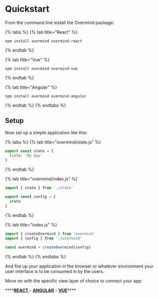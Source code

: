 # Quickstart

From the command line install the Overmind package:

{% tabs %}
{% tab title="React" %}
```text
npm install overmind overmind-react
```
{% endtab %}

{% tab title="Vue" %}
```text
npm install overmind overmind-vue
```
{% endtab %}

{% tab title="Angular" %}
```text
npm install overmind overmind-angular
```
{% endtab %}
{% endtabs %}

## Setup

Now set up a simple application like this:

{% tabs %}
{% tab title="overmind/state.js" %}
```javascript
export const state = {
  title: 'My App'
}
```
{% endtab %}

{% tab title="overmind/index.js" %}
```typescript
import { state } from './state'

export const config = {
  state
}
```
{% endtab %}

{% tab title="index.js" %}
```typescript
import { createOvermind } from 'overmind'
import { config } from './overmind'

const overmind = createOvermind(config)
```
{% endtab %}
{% endtabs %}

And fire up your application in the browser or whatever environment your user interface is to be consumed in by the users.

Move on with the specific view layer of choice to connect your app:

\*\*\*\*[**REACT** ](views/react.md)**-** [**ANGULAR**](views/angular.md) **-** [**VUE**](views/vue.md)\*\*\*\*


